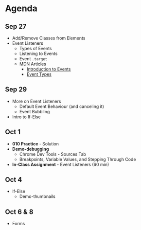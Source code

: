 # Agenda

## Sep 27

- Add/Remove Classes from Elements
- Event Listeners
  - Types of Events
  - Listening to Events
  - Event `.target`
  - MDN Articles
    - [Introduction to Events](https://developer.mozilla.org/en-US/docs/Learn/JavaScript/Building_blocks/Events)
    - [Event Types](https://developer.mozilla.org/en-US/docs/Web/API/Element#events)

## Sep 29

- More on Event Listeners
  - Default Event Behaviour (and canceling it)
  - Event Bubbling
- Intro to If-Else

## Oct 1

- **010 Practice** - Solution
- **Demo-debugging**
  - Chrome Dev Tools - Sources Tab
  - Breakpoints, Variable Values, and Stepping Through Code
- **In-Class Assignment** - Event Listeners (60 min)

## Oct 4

- If-Else
  - Demo-thumbnails

## Oct 6 & 8

- Forms

